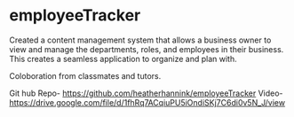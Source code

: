 # employeeTracker

Created a content management system that allows a business owner to view and manage the departments, roles, and employees in their business. This creates a seamless application to organize and plan with.

Coloboration from classmates and tutors. 

Git hub Repo- https://github.com/heatherhannink/employeeTracker
Video- https://drive.google.com/file/d/1fhRq7ACqiuPU5iOndiSKj7C6di0v5N_J/view